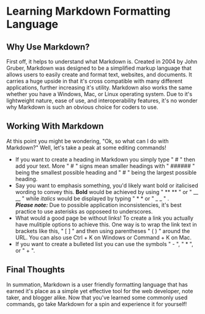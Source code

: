 # Learning Markdown Formatting Language

## Why Use Markdown?

First off, it helps to understand what Markdown is. Created in 2004 by John Gruber, Markdown was designed to be a simplified markup language that allows users to easily create and format text, websites, and documents. It carries a huge upside in that it's cross compatible with many different applications, further increasing it's utility. Markdown also works the same whether you have a Windows, Mac, or Linux operating system. Due to it's lightweight nature, ease of use, and interoperability features, it's no wonder why Markdown is such an obvious choice for coders to use.

## Working With Markdown

At this point you might be wondering, "Ok, so what can I do with Markdown?" Well, let's take a peak at some editing commands!

- If you want to create a heading in Markdown you simply type " # " then add your text. More " # " signs mean smaller headings with " ###### " being the smallest possible heading and " # " being the largest possible heading.
- Say you want to emphasis something, you'd likely want bold or italicised wording to convey this. **Bold** would be achieved by using " ** ** " or " __ __ " while *italics* would be displayed by typing " * * or " _ _ " . <br>***Please note:*** Due to possible application inconsistencies, it's best practice to use asterisks as opposeed to underscores.
- What would a good page be without links! To create a link you actually have mulitiple options to achieve this. One way is to wrap the link text in brackets like this, " [ ] " and then using parentheses " ( ) " around the URL. You can also use Ctrl + K on Windows or Command + K on Mac.
- If you want to create a bulleted list you can use the symbols " - ", " * ", or " + ".

## Final Thoughts

In summation, Markdown is a user friendly formatting language that has earned it's place as a simple yet effective tool for the web developer, note taker, and blogger alike. Now that you've learned some commonly used commands, go take Markdown for a spin and experience it for yourself!

